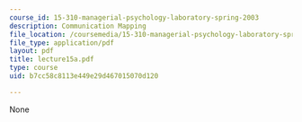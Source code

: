 ```yaml
---
course_id: 15-310-managerial-psychology-laboratory-spring-2003
description: Communication Mapping
file_location: /coursemedia/15-310-managerial-psychology-laboratory-spring-2003/b7cc58c8113e449e29d467015070d120_lecture15a.pdf
file_type: application/pdf
layout: pdf
title: lecture15a.pdf
type: course
uid: b7cc58c8113e449e29d467015070d120

---
```

None